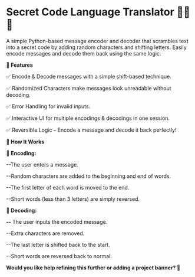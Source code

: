 # Secret Code Language Translator 🕵️‍♂️🔐

A simple Python-based message encoder and decoder that scrambles text into a secret code by adding random characters and shifting letters. Easily encode messages and decode them back using the same logic.

**🚀 Features**

✅ Encode & Decode messages with a simple shift-based technique.

✅ Randomized Characters make messages look unreadable without decoding.

✅ Error Handling for invalid inputs.

✅ Interactive UI for multiple encodings & decodings in one session.

✅ Reversible Logic – Encode a message and decode it back perfectly!

**🔧 How It Works**

**🔹 Encoding:**

--The user enters a message.

--Random characters are added to the beginning and end of words.

--The first letter of each word is moved to the end.

--Short words (less than 3 letters) are simply reversed.

**🔹 Decoding:**

**--** The user inputs the encoded message.

--Extra characters are removed.

--The last letter is shifted back to the start.

--Short words are reversed back to normal.

**Would you like help refining this further or adding a project banner? 🚀**
